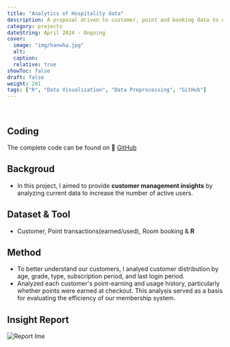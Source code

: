 ```yaml
---
title: "Analytics of Hospitality data"
description: A proposal driven to customer, point and booking data to expand Active-User
category: projects
dateString: April 2024 - Ongoing
cover:
  image: "img/hanwha.jpg"
  alt:
  caption:
  relative: true
showToc: false
draft: false
weight: 201
tags: ["R", "Data Visualization", "Data Preprocessing", "GitHub"]
---
```


&nbsp;
  ## Coding
  The complete code can be found on 🔗 [GitHub](https://github.com/PikalounJM/Resort-data-analysis)

## Backgroud
- In this project, I aimed to provide **customer management insights** by analyzing current data to increase the number of active users.

## Dataset & Tool
- Customer, Point transactions(earned/used), Room booking & **R**

## Method
- To better understand our customers, I analyed customer distribution by age, grade, type, subscription period, and last login period.
- Analyzed each customer's point-earning and usage history, particularly whether points were earned at checkout. This analysis served as a basis for evaluating the efficiency of our membership system.

## Insight Report
![Report Ime](/img/report.PNG)
